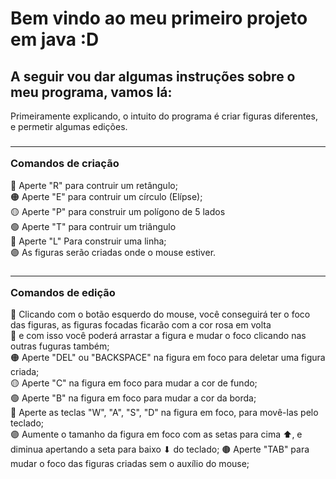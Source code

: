<h1> Bem vindo ao meu primeiro projeto em java :D </h1>

<h2> A seguir vou dar algumas instruções sobre o meu programa, vamos lá:</h2>

Primeiramente explicando, o intuito do programa é criar figuras diferentes, e permetir algumas edições.

<h3> <hr>Comandos de criação</hr> </h3>
🔴 Aperte "R" para contruir um retângulo; <br>
🟠 Aperte "E" para contruir um círculo (Elípse); <br>
🟡 Aperte "P" para construir um polígono de 5 lados <br>
🟢 Aperte "T" para contruir um triângulo <br>
🔵 Aperte "L" Para construir uma linha; <br>
🟣 As figuras serão criadas onde o mouse estiver.

<h3> <hr>Comandos de edição</hr> </h3>
🔴 Clicando com o botão esquerdo do mouse, você conseguirá ter o foco das figuras, as figuras focadas ficarão com a cor rosa em volta <br>
🔴 e com isso você poderá arrastar a figura e mudar o foco clicando nas outras fuguras também; <br>
🟠 Aperte "DEL" ou "BACKSPACE" na figura em foco para deletar uma figura criada; <br>
🟡 Aperte "C" na figura em foco para mudar a cor de fundo; <br>
🟢 Aperte "B" na figura em foco para mudar a cor da borda; <br>
🔵 Aperte as teclas "W", "A", "S", "D" na figura em foco, para movê-las pelo teclado; <br>
🟣 Aumente o tamanho da figura em foco com as setas para cima ⬆, e diminua apertando a seta para baixo ⬇ do teclado;
🟤 Aperte "TAB" para mudar o foco das figuras criadas sem o auxílio do mouse;

